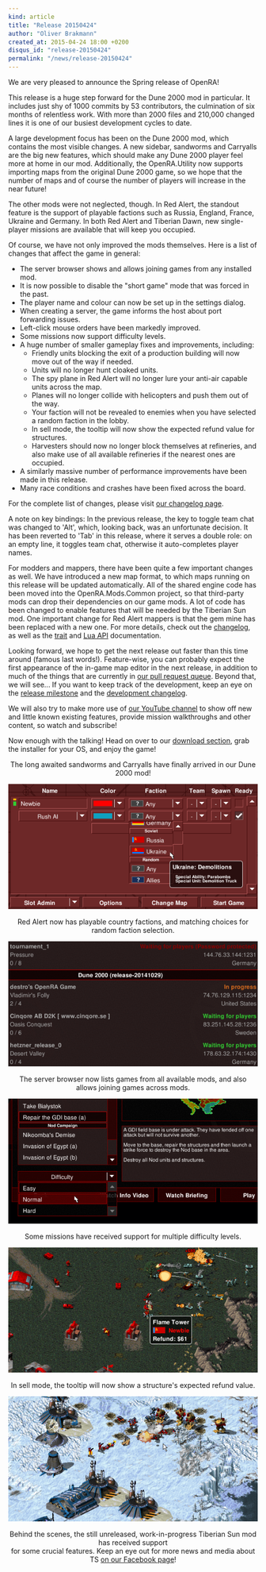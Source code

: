 ```yaml
---
kind: article
title: "Release 20150424"
author: "Oliver Brakmann"
created_at: 2015-04-24 18:00 +0200
disqus_id: "release-20150424"
permalink: "/news/release-20150424"
---
```


We are very pleased to announce the Spring release of OpenRA!

This release is a huge step forward for the Dune 2000 mod in particular. It includes just shy of 1000 commits by 53 contributors, the culmination of six months of relentless work. With more than 2000 files and 210,000 changed lines it is one of our busiest development cycles to date.

A large development focus has been on the Dune 2000 mod, which contains the most visible changes. A new sidebar, sandworms and Carryalls are the big new features, which should make any Dune 2000 player feel more at home in our mod. Additionally, the OpenRA.Utility now supports importing maps from the original Dune 2000 game, so we hope that the number of maps and of course the number of players will increase in the near future!

The other mods were not neglected, though. In Red Alert, the standout feature is the support of playable factions such as Russia, England, France, Ukraine and Germany. In both Red Alert and Tiberian Dawn, new single-player missions are available that will keep you occupied.

Of course, we have not only improved the mods themselves. Here is a list of changes that affect the game in general:

* The server browser shows and allows joining games from any installed mod.
* It is now possible to disable the "short game" mode that was forced in the past.
* The player name and colour can now be set up in the settings dialog.
* When creating a server, the game informs the host about port forwarding issues.
* Left-click mouse orders have been markedly improved.
* Some missions now support difficulty levels.
* A huge number of smaller gameplay fixes and improvements, including:
   * Friendly units blocking the exit of a production building will now move out of the way if needed.
   * Units will no longer hunt cloaked units.
   * The spy plane in Red Alert will no longer lure your anti-air capable units across the map.
   * Planes will no longer collide with helicopters and push them out of the way.
   * Your faction will not be revealed to enemies when you have selected a random faction in the lobby.
   * In sell mode, the tooltip will now show the expected refund value for structures.
   * Harvesters should now no longer block themselves at refineries, and also make use of all available refineries if the nearest ones are occupied.
* A similarly massive number of performance improvements have been made in this release.
* Many race conditions and crashes have been fixed across the board.

For the complete list of changes, please visit [our changelog page](https://github.com/OpenRA/OpenRA/wiki/Historical-Changelogs).

A note on key bindings: In the previous release, the key to toggle team chat was changed to 'Alt', which, looking back, was an unfortunate decision. It has been reverted to 'Tab' in this release, where it serves a double role: on an empty line, it toggles team chat, otherwise it auto-completes player names.

For modders and mappers, there have been quite a few important changes as well. We have introduced a new map format, to which maps running on this release will be updated automatically. All of the shared engine code has been moved into the OpenRA.Mods.Common project, so that third-party mods can drop their dependencies on our game mods. A lot of code has been changed to enable features that will be needed by the Tiberian Sun mod. One important change for Red Alert mappers is that the gem mine has been replaced with a new one. For more details, check out the [changelog](https://github.com/OpenRA/OpenRA/wiki/Historical-Changelogs), as well as the [trait](https://github.com/openra/openra/wiki/Traits) and [Lua API](https://github.com/openra/openra/wiki/Lua-API) documentation.

Looking forward, we hope to get the next release out faster than this time around (famous last words!). Feature-wise, you can probably expect the first appearance of the in-game map editor in the next release, in addition to much of the things that are currently in [our pull request queue](https://github.com/openra/openra/pulls). Beyond that, we will see... If you want to keep track of the development, keep an eye on the [release milestone](https://github.com/OpenRA/OpenRA/milestones/Next%20release) and the [development changelog](https://github.com/openra/openra/wiki/Changelog%20(bleed)).

We will also try to make more use of [our YouTube channel](https://www.youtube.com/channel/UCRoiPL1J4K1-EhQeNazrYig) to show off new and little known existing features, provide mission walkthroughs and other content, so watch and subscribe!

Now enough with the talking! Head on over to our [download section](/download/), grab the installer for your OS, and enjoy the game!

<div style="text-align:center" markdown="1">
<lite-youtube videoid="oK-paA7kRP0"></lite-youtube>

The long awaited sandworms and Carryalls have finally arrived in our Dune 2000 mod!

![Playable countries](/images/news/20150424-ra-country-dropdown.png)

Red Alert now has playable country factions, and matching choices for random faction selection.

![Overhauled server browser](/images/news/20150424-cnc-server-browser.png)

The server browser now lists games from all available mods, and also allows joining games across mods.

![Mission difficulty](/images/news/20150424-cnc-mission-difficulty.png)

Some missions have received support for multiple difficulty levels.

![Refund tooltip](/images/news/20150424-ra-refund-tooltip.png)

In sell mode, the tooltip will now show a structure's expected refund value.

![Tiberian Sun teaser](/images/news/20150424-ts-teaser.png)

Behind the scenes, the still unreleased, work-in-progress Tiberian Sun mod has received support<br/>for some crucial features. Keep an eye out for more news and media about TS [on our Facebook page](https://facebook.com/openra)!

</div>

